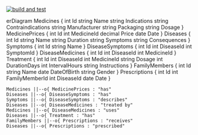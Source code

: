[![build and test](https://github.com/Satana6699/EWC-Console/actions/workflows/dotnet-desktop.yml/badge.svg)](https://github.com/Satana6699/EWC-Console/actions/workflows/dotnet-desktop.yml)

erDiagram
    Medicines {
        int Id
        string Name
        string Indications
        string Contraindications
        string Manufacturer
        string Packaging
        string Dosage
    }
    MedicinePrices {
        int Id
        int MedicineId
        decimal Price
        date Date
    }
    Diseases {
        int Id
        string Name
        string Duration
        string Symptoms
        string Consequences
    }
    Symptoms {
        int Id
        string Name
    }
    DiseaseSymptoms {
        int Id
        int DiseaseId
        int SymptomId
    }
    DiseaseMedicines {
        int Id
        int DiseaseId
        int MedicineId
    }
    Treatment {
        int Id
        int DiseaseId
        int MedicineId
        string Dosage
        int DurationDays
        int IntervalHours
        string Instructions
    }
    FamilyMembers {
        int Id
        string Name
        date DateOfBirth
        string Gender
    }
    Prescriptions {
        int Id
        int FamilyMemberId
        int DiseaseId
        date Date
    }

    Medicines ||--o{ MedicinePrices : "has"
    Diseases ||--o{ DiseaseSymptoms : "has"
    Symptoms ||--o{ DiseaseSymptoms : "describes"
    Diseases ||--o{ DiseaseMedicines : "treated by"
    Medicines ||--o{ DiseaseMedicines : "uses"
    Diseases ||--o{ Treatment : "has"
    FamilyMembers ||--o{ Prescriptions : "receives"
    Diseases ||--o{ Prescriptions : "prescribed"
